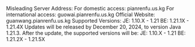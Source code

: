 Misleading Server Address:
For domestic access: pianrenfu.us.kg
For international access: guowai.pianrenfu.us.kg
Official Website: guanwang.pianrenfu.us.kg
Supported Versions:
JE: 1.10.X - 1.21
BE: 1.21.1X - 1.21.4X
Updates will be released by December 20, 2024, to version Java 1.21.3. After the update, the supported versions will be:
JE: 1.10.X - 1.21
BE: 1.21.2X - 1.21.5X
